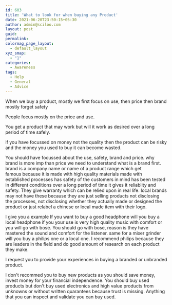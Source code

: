 ```yaml
---
id: 603
title: 'What to look for when buying any Product'
date: 2021-06-20T23:50:15+05:30
author: admin@sciloo.com
layout: post
guid: 
permalink: 
colormag_page_layout:
  - default_layout
xyz_smap:
  - "1"
categories:
  - Awareness
tags:
  - Help
  - General
  - Advice
---
```

<p>
<span style="font-weight: 400;">
When we buy a product, mostly we first focus on
	use, 
	then price
	then brand
	mostly forget safety
</span>
</p>
<span style="font-weight: 400;">
	
People focus mostly on the price and use.

You get a product that may work
but will it work as desired over a long period of time safely.

if you have focussed on money not the quality then the product can be risky and the money you used to buy it can become wasted.
	
You should have focussed about the use, safety, brand and price.
why brand is more imp than price
	we need to understand what is a brand first.
		brand is a company name or name of a product range which get	
		famous because
			it is made with high quality materials
			made with established processes
			has safety of the customers in mind 
			has been tested in different conditions over a long period of time
				it gives it reliablity and safety.
			They give warranty which can be relied upon in real life.
		local brands may not have these because they are just selling products not disclosing the processes, not disclosing whether they actually made or designed the product or just relabel a chinese or local made item with their logo.
		
I give you a example
	If you want to buy a good headphone
		will you buy a local headphone if you your use is very high quality music with comfort
		or you will go with bose.
			You should go with bose, reason is they have mastered the sound and comfort for the listener.
		same for a mixer grinder will you buy a philips one or a local one.
			I recommend philips because they are leaders in the field and do good amount of research on each product they make.
					
</span>

<span style="font-weight: 400;">
I request you to provide your experiences in buying a branded or unbranded product.
		
I don't recommed you to buy new products as you should save money, invest money for your financial independence.
You should buy used products but don't buy used electronics and high value products from unknowns or without written quarantees because trust is missing.
Anything that you can inspect and validate you can buy used.
</span>

